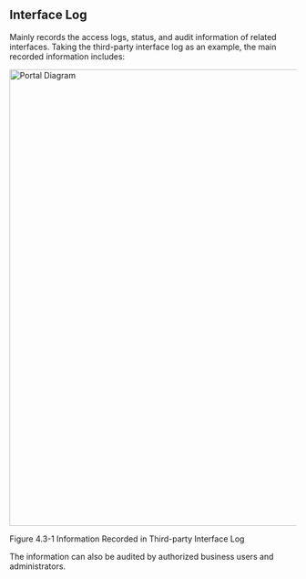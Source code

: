  ## Interface Log
Mainly records the access logs, status, and audit information of related interfaces.
Taking the third-party interface log as an example, the main recorded information includes:

<div style={{ display: 'flex', justifyContent: 'left' }}>
  <img src="/img/Information Recorded in Third-party Interface Log.png" alt="Portal Diagram" width="800" />
</div>

Figure 4.3-1 Information Recorded in Third-party Interface Log

The information can also be audited by authorized business users and administrators.

